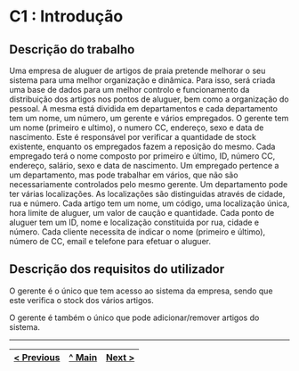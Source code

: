 # C1 : Introdução


## Descrição do trabalho
Uma empresa de aluguer de artigos de praia pretende melhorar o seu sistema para uma melhor organização e dinâmica. Para isso, será criada uma base de dados para um melhor controlo e funcionamento da distribuição dos artigos nos pontos de aluguer, bem como a organização do pessoal.
A mesma está dividida em departamentos e cada departamento tem um nome, um número, um gerente e vários empregados. O gerente tem um nome (primeiro e ultimo), o numero CC, endereço, sexo e data de nascimento. Este é responsável por verificar a quantidade de stock existente, enquanto os empregados fazem a reposição do mesmo. Cada empregado terá o nome composto por primeiro e último, ID, número CC, endereço, salário, sexo e data de nascimento. Um empregado pertence a um departamento, mas pode trabalhar em vários, que não são necessariamente controlados pelo mesmo gerente. Um departamento pode ter várias localizações. As localizações são distinguidas através de cidade, rua e número. Cada artigo tem um nome, um código, uma localização única, hora limite de aluguer, um valor de caução e quantidade. Cada ponto de aluguer tem um ID, nome e localização constituida por rua, cidade e número. Cada cliente necessita de indicar o nome (primeiro e último), número de CC, email e telefone para efetuar o aluguer.

## Descrição dos requisitos do utilizador

O gerente é o único que tem acesso ao sistema da empresa, sendo que este verifica o stock dos vários artigos. 

O gerente é também o único que pode adicionar/remover artigos do sistema. 

---
[< Previous](rebd00.md) | [^ Main](https://github.com/tcm-sibd-g07/SIBD07/) | [Next >](rebd02.md)
:--- | :---: | ---: 
